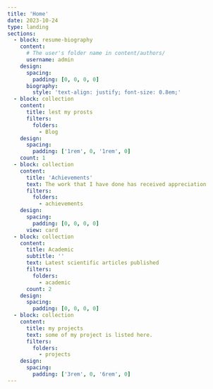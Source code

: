 ```yaml
---
title: 'Home'
date: 2023-10-24
type: landing
sections:
  - block: resume-biography
    content:
      # The user's folder name in content/authors/
      username: admin
    design:
      spacing:
        padding: [0, 0, 0, 0]
      biography:
        style: 'text-align: justify; font-size: 0.8em;'
  - block: collection
    content:
      title: lest my prosts
      filters:
        folders:
          - Blog
    design:
      spacing:
        padding: ['1rem', 0, '1rem', 0]
    count: 1
  - block: collection
    content:
      title: 'Achievements'
      text: The work that I have done has received appreciation
      filters:
        folders:
          - achievements
    design:
      spacing:
        padding: [0, 0, 0, 0]
      view: card
  - block: collection
    content:
      title: Academic
      subtitle: ''
      text: Latest scientific articles published
      filters:
        folders:
          - academic
      count: 2
    design:
      spacing:
        padding: [0, 0, 0, 0]
  - block: collection
    content:
      title: my projects
      text: some of my project is listed here.
      filters:
        folders:
          - projects
    design:
      spacing:
        padding: ['3rem', 0, '6rem', 0]
---
```






